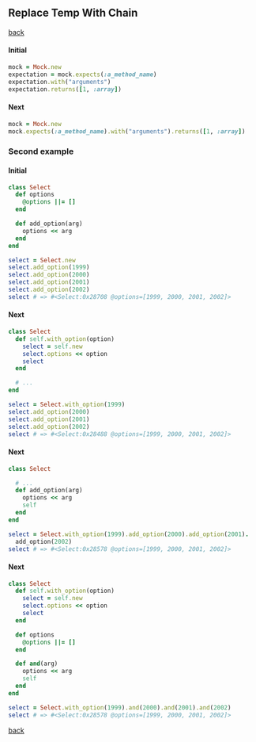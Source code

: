 ## Replace Temp With Chain
[back](https://github.com/manelromero/refactoring/blob/master/README.md)
#### Initial
```ruby
mock = Mock.new
expectation = mock.expects(:a_method_name)
expectation.with("arguments")
expectation.returns([1, :array])
```
#### Next
```ruby
mock = Mock.new
mock.expects(:a_method_name).with("arguments").returns([1, :array])
```
### Second example
#### Initial
```ruby
class Select
  def options
    @options ||= []
  end

  def add_option(arg)
    options << arg
  end
end

select = Select.new
select.add_option(1999)
select.add_option(2000)
select.add_option(2001)
select.add_option(2002)
select # => #<Select:0x28708 @options=[1999, 2000, 2001, 2002]>
```
#### Next
```ruby
class Select
  def self.with_option(option)
    select = self.new
    select.options << option
    select
  end

  # ...
end

select = Select.with_option(1999)
select.add_option(2000)
select.add_option(2001)
select.add_option(2002)
select # => #<Select:0x28488 @options=[1999, 2000, 2001, 2002]>
```
#### Next
```ruby
class Select

  # ...
  def add_option(arg)
    options << arg
    self
  end
end

select = Select.with_option(1999).add_option(2000).add_option(2001).
  add_option(2002)
select # => #<Select:0x28578 @options=[1999, 2000, 2001, 2002]>
```
#### Next
```ruby
class Select
  def self.with_option(option)
    select = self.new
    select.options << option
    select
  end

  def options
    @options ||= []
  end

  def and(arg)
    options << arg
    self
  end
end

select = Select.with_option(1999).and(2000).and(2001).and(2002)
select # => #<Select:0x28578 @options=[1999, 2000, 2001, 2002]>
```
[back](https://github.com/manelromero/refactoring/blob/master/README.md)
